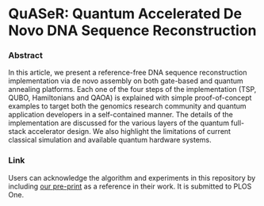 # QuASeR: Quantum Accelerated De Novo DNA Sequence Reconstruction

### Abstract
In this article, we present a reference-free DNA sequence reconstruction implementation via de novo assembly on both gate-based and quantum annealing platforms. Each one of the four steps of the implementation (TSP, QUBO, Hamiltonians and QAOA) is explained with simple proof-of-concept examples to target both the genomics research community and quantum application developers in a self-contained manner. The details of the implementation are discussed for the various layers of the quantum full-stack accelerator design. We also highlight the limitations of current classical simulation and available quantum hardware systems.

### Link
Users can acknowledge the algorithm and experiments in this repository by including [our pre-print](https://arxiv.org/abs/2004.05078) as a reference in their work. It is submitted to PLOS One.
